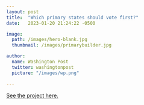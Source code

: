 ```yaml
---
layout: post
title:  "Which primary states should vote first?"
date:   2023-01-20 21:24:22 -0500

image:
  path: /images/hero-blank.jpg
  thumbnail: /images/primarybuilder.jpg

author:
  name: Washington Post
  twitter: washingtonpost
  picture: "/images/wp.png"

---
```


[See the project here.][project-link]

<!-- ![no-alignment]({{ '/images/redistricting-texas.jpg' | absolute_url }}){: .align-right} -->

[project-link]: https://www.washingtonpost.com/politics/interactive/2023/democratic-primary-calendar-builder-tool/
